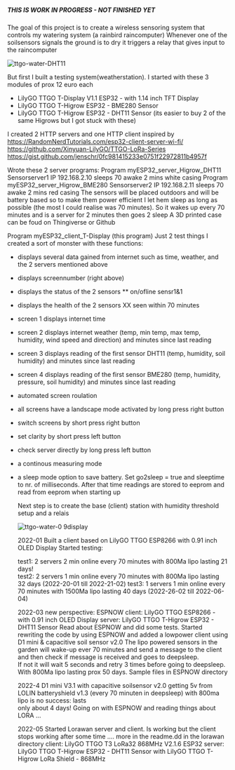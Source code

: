 ##### THIS IS WORK IN PROGRESS - NOT FINISHED YET #####

  The goal of this project is to create a wireless sensoring system that controls my watering system (a rainbird raincomputer)
  Whenever one of the soilsensors signals the ground is to dry it triggers a relay that gives input to the raincomputer  

![ttgo-water-DHT11](https://user-images.githubusercontent.com/96861311/150639059-e4c2bfb7-3b94-4467-84b0-293fc4706556.jpg)

  But first I built a testing system(weatherstation). I started with these 3 modules of prox 12 euro each
  - LilyGO TTGO T-Display V1.1 ESP32 - with 1.14 inch TFT Display
  - LilyGO TTGO T-Higrow ESP32 - BME280 Sensor
  - LilyGO TTGO T-Higrow ESP32 - DHT11 Sensor (its easier to buy 2 of the same Higrows but I got stuck with these)

  I created 2 HTTP servers and one HTTP client inspired by  
  https://RandomNerdTutorials.com/esp32-client-server-wi-fi/
  https://github.com/Xinyuan-LilyGO/TTGO-LoRa-Series 
  https://gist.github.com/jenschr/0fc981415233e0751f22972811b4957f

  Wrote these 2 server programs:
  Program myESP32_server_Higrow_DHT11  Sensorserver1 IP 192.168.2.10 sleeps 70 awake 2 mins white casing
  Program myESP32_server_Higrow_BME280 Sensorserver2 IP 192.168.2.11 sleeps 70 awake 2 mins red casing
  The sensors will be placed outdoors and will be battery based so to make them power efficient 
  I let hem sleep as long as possible (the most I could realise was 70 minutes). So it wakes up every 70 minutes
  and is a server for 2 minutes then goes 2 sleep A 3D printed case can be foud on Thingiverse or Github
  
  Program myESP32_client_T-Display (this program)
  Just 2 test things I created a sort of monster with these functions:
  - displays several data gained from internet such as time, weather, and the 2 servers mentioned above
  - displays screennumber (right above)
  - displays the status of the 2 sensors ** on/ofline sensr1&1
  - displays the health of the 2 sensors XX seen within 70 minutes
  - screen 1 displays internet time
  - screen 2 displays internet weather (temp, min temp, max temp, humidity, wind speed and direction) and minutes since last reading  
  - screen 3 displays reading of the first sensor DHT11  (temp, humidity, soil humidity) and minutes since last reading
  - screen 4 displays reading of the first sensor BME280 (temp, humidity, pressure, soil humidity) and minutes since last reading
  - automated screen roulation
  - all screens have a landscape mode activated by long press right button
  - switch screens by short press right button
  - set clarity by short press left button
  - check server directly by long press left button
  - a continous measuring mode
  - a sleep mode option to save battery. Set go2sleep = true and sleeptime to nr. of milliseconds. 
    After that time readings are stored to eeprom and read from eeprom when starting up
    
    Next step is to create the base (client) station with humidity threshold setup and a relais
    
    ![ttgo-water-0 9display](https://user-images.githubusercontent.com/96861311/150639033-a90b288c-eefd-4a6d-8f29-627297b8e9ea.jpg)
    
    2022-01 
    Built a client based on LilyGO TTGO ESP8266 with 0.91 inch OLED Display
    Started testing:
    
    test1: 2 servers 2 min online every 70 minutes with 800Ma  lipo lasting 21 days!   
    test2: 2 servers 1 min online every 70 minutes with 800Ma  lipo lasting 32 days (2022-20-01 till 2022-21-02)
    test3: 1 servers 1 min online every 70 minutes with 1500Ma lipo lasting 40 days (2022-26-02 till 2022-06-04)
    
    2022-03 new perspective: ESPNOW
    client: LilyGO TTGO ESP8266 - with 0.91 inch OLED Display
    server: LilyGO TTGO T-Higrow ESP32 - DHT11 Sensor 
    Read about ESPNOW and did some tests. Started rewriting the code by using ESPNOW and added a lowpower client using D1 mini & capacitive soil sensor v2.0
    The lipo powered sensors in the garden will wake-up ever 70 minutes and send a message to the client and then check if message is received and goes to deepsleep.   
    If not it will wait 5 seconds and retry 3 times before going to deepsleep. With 800Ma lipo lasting prox 50 days. Sample files in ESPNOW directory
    
    2022-4 D1 mini V3.1 with capacitive soilsensor v2.0 getting 5v from LOLIN batteryshield v1.3 (every 70 minuten in deepsleep) with 800ma lipo is no success: lasts   
    only about 4 days! Going on with ESPNOW and reading things about LORA ...  
    
    2022-05 Started Lorawan server and client. Is working but the client stops working after some time .... 
    more in the readme.dd in the lorawan directory
    client: LilyGO TTGO T3 LoRa32 868MHz V2.1.6 ESP32
    server: LilyGO TTGO T-Higrow ESP32 - DHT11 Sensor with LilyGO TTGO T-Higrow LoRa Shield - 868MHz
    
